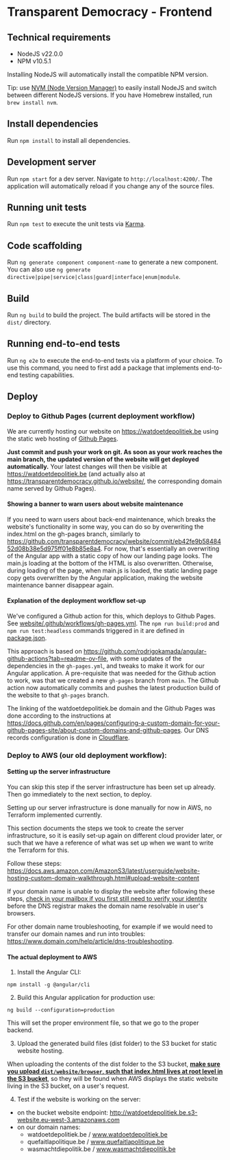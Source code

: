 # Transparent Democracy - Frontend

## Technical requirements
- NodeJS v22.0.0
- NPM v10.5.1

Installing NodeJS will automatically install the compatible NPM version.

Tip: use [NVM (Node Version Manager)](https://github.com/nvm-sh/nvm) to easily install NodeJS and switch between different NodeJS versions.
If you have Homebrew installed, run `brew install nvm`.

## Install dependencies

Run `npm install` to install all dependencies.

## Development server

Run `npm start` for a dev server. Navigate to `http://localhost:4200/`. The application will automatically reload if you change any of the source files.

## Running unit tests

Run `npm test` to execute the unit tests via [Karma](https://karma-runner.github.io).

## Code scaffolding

Run `ng generate component component-name` to generate a new component. You can also use `ng generate directive|pipe|service|class|guard|interface|enum|module`.

## Build

Run `ng build` to build the project. The build artifacts will be stored in the `dist/` directory.

## Running end-to-end tests

Run `ng e2e` to execute the end-to-end tests via a platform of your choice. To use this command, you need to first add a package that implements end-to-end testing capabilities.

## Deploy

### Deploy to Github Pages (current deployment workflow)

We are currently hosting our website on https://watdoetdepolitiek.be using the static web hosting of [Github Pages](https://docs.github.com/en/pages/quickstart).

**Just commit and push your work on git. As soon as your work reaches the main branch, the updated version of the website will get deployed automatically.**
Your latest changes will then be visible at https://watdoetdepolitiek.be (and actually also at https://transparentdemocracy.github.io/website/, the corresponding domain name served by Github Pages).

#### Showing a banner to warn users about website maintenance

If you need to warn users about back-end maintenance, which breaks the website's functionality in some way, you can do so by overwriting the index.html on the gh-pages branch, similarly to https://github.com/transparentdemocracy/website/commit/eb42fe9b5848452d08b38e5d975ff01e8b85e8a4.
For now, that's essentially an overwriting of the Angular app with a static copy of how our landing page looks.
The main.js loading at the bottom of the HTML is also overwritten. Otherwise, during loading of the page, when main.js is loaded, the static landing page copy gets overwritten by the Angular application, making the website maintenance banner disappear again.

#### Explanation of the deployment workflow set-up

We've configured a Github action for this, which deploys to Github Pages. See [website/.github/workflows/gh-pages.yml](https://github.com/transparentdemocracy/website/blob/main/.github/workflows/gh-pages.yml).
The `npm run build:prod` and `npm run test:headless` commands triggered in it are defined in [package.json](https://github.com/transparentdemocracy/website/blob/main/package.json).

This approach is based on https://github.com/rodrigokamada/angular-github-actions?tab=readme-ov-file, with some updates of the dependencies in the `gh-pages.yml`, and tweaks to make it work for our Angular application.
A pre-requisite that was needed for the Github action to work, was that we created a new `gh-pages` branch from `main`.
The Github action now automatically commits and pushes the latest production build of the website to that `gh-pages` branch.

The linking of the watdoetdepolitiek.be domain and the Github Pages was done according to the instructions at https://docs.github.com/en/pages/configuring-a-custom-domain-for-your-github-pages-site/about-custom-domains-and-github-pages.
Our DNS records configuration is done in [Cloudflare](https://dash.cloudflare.com).

### Deploy to AWS (our old deployment workflow):

#### Setting up the server infrastructure

You can skip this step if the server infrastructure has been set up already. Then go immediately to the next section, to deploy.

Setting up our server infrastructure is done manually for now in AWS, no Terraform implemented currently.

This section documents the steps we took to create the server infrastructure, so it is easily set-up again on different cloud provider later, or such that we have a reference of what was set up when we want to write the Terraform for this.

Follow these steps: https://docs.aws.amazon.com/AmazonS3/latest/userguide/website-hosting-custom-domain-walkthrough.html#upload-website-content

If your domain name is unable to display the website after following these steps, [check in your mailbox if you first still need to verify your identity](https://stackoverflow.com/a/78563547/5433896) before the DNS registrar makes the domain name resolvable in user's browsers.

For other domain name troubleshooting, for example if we would need to transfer our domain names and run into troubles: https://www.domain.com/help/article/dns-troubleshooting.

#### The actual deployment to AWS

1. Install the Angular CLI: 

```shell
npm install -g @angular/cli
```

2. Build this Angular application for production use:

```shell
ng build --configuration=production
```
This will set the proper environment file, so that we go to the proper backend.

3. Upload the generated build files (dist folder) to the S3 bucket for static website hosting.

When uploading the contents of the dist folder to the S3 bucket, **[make sure you upload `dist/website/browser`, such that index.html lives at root level in the S3 bucket](https://stackoverflow.com/a/78563272/5433896)**, so they will be found when AWS displays the static website living in the S3 bucket, on a user's request.

4. Test if the website is working on the server:
- on the bucket website endpoint: http://watdoetdepolitiek.be.s3-website.eu-west-3.amazonaws.com
- on our domain names: 
  * watdoetdepolitiek.be / www.watdoetdepolitiek.be
  * quefaitlapolitique.be / www.quefaitlapolitique.be
  * wasmachtdiepolitik.be / www.wasmachtdiepolitik.be
